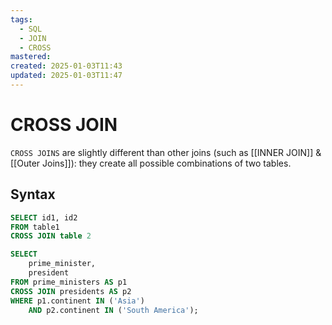 ```yaml
---
tags:
  - SQL
  - JOIN
  - CROSS
mastered: 
created: 2025-01-03T11:43
updated: 2025-01-03T11:47
---
```

# CROSS JOIN
`CROSS JOINS` are slightly different than other joins (such as [[INNER JOIN]] & [[Outer Joins]]): they create all possible combinations of two tables.
## Syntax
```sql
SELECT id1, id2
FROM table1
CROSS JOIN table 2
```

```sql
SELECT
	prime_minister,
	president
FROM prime_ministers AS p1
CROSS JOIN presidents AS p2
WHERE p1.continent IN ('Asia')
	AND p2.continent IN ('South America');
```

